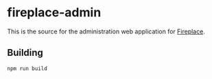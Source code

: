 # fireplace-admin

This is the source for the administration web application for [Fireplace](https://github.com/mschoch/fireplace).

## Building

`npm run build`
